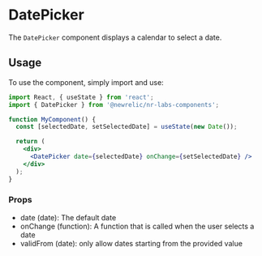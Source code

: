 # DatePicker

The `DatePicker` component displays a calendar to select a date.

## Usage

To use the component, simply import and use:

```jsx
import React, { useState } from 'react';
import { DatePicker } from '@newrelic/nr-labs-components';

function MyComponent() {
  const [selectedDate, setSelectedDate] = useState(new Date());

  return (
    <div>
      <DatePicker date={selectedDate} onChange={setSelectedDate} />
    </div>
  );
}
```
### Props

- date (date): The default date 
- onChange (function): A function that is called when the user selects a date
- validFrom (date): only allow dates starting from the provided value
